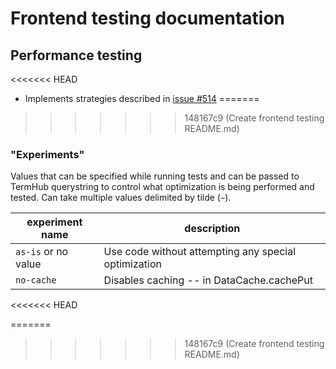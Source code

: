 # Frontend testing documentation

## Performance testing
<<<<<<< HEAD
- Implements strategies described in [issue #514](/../../issues/514)
=======
>>>>>>> 148167c9 (Create frontend testing README.md)

### "Experiments"
Values that can be specified while running tests and can be passed to TermHub querystring to control
what optimization is being performed and tested. Can take multiple values delimited by tilde (`~`).

| experiment name     | description |
|---------------------|-------------|
| `as-is` or no value | Use code without attempting any special optimization |
| `no-cache`          | Disables caching -- in DataCache.cachePut |
<<<<<<< HEAD

=======
>>>>>>> 148167c9 (Create frontend testing README.md)
